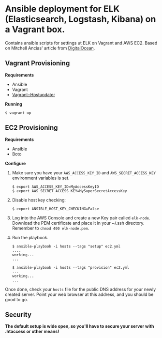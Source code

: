 
# Ansible deployment for ELK (Elasticsearch, Logstash, Kibana) on a Vagrant box.

Contains ansible scripts for settings ut ELK on Vagrant and AWS EC2.
Based on Mitchell Ancias' article from [DigitalOcean](https://www.digitalocean.com/community/tutorials/how-to-install-elasticsearch-logstash-and-kibana-4-on-ubuntu-14-04).

## Vagrant Provisioning

**Requirements**

- Ansible
- Vagrant
- [Vagrant::Hostupdater](https://github.com/cogitatio/vagrant-hostsupdater)

**Running**

    $ vagrant up
    

## EC2 Provisioning

**Requirements**

- Ansible
- Boto

**Configure**

1. Make sure you have your `AWS_ACCESS_KEY_ID` and `AWS_SECRET_ACCESS_KEY` environment variables is set.

    ```
    $ export AWS_ACCESS_KEY_ID=MyAccessKeyID
    $ export AWS_SECRET_ACCESS_KEY=MySuperSecretAccessKey
    ```

2. Disable host key checking: 

    `$ export ANSIBLE_HOST_KEY_CHECKING=False`

3. Log into the AWS Console and create a new Key pair called `elk-node`. Download the PEM certificate and 
   place it in your ~/.ssh directory. Remember to `chmod 400 elk-node.pem`.

4. Run the playbook.
    
    ```
    $ ansible-playbook -i hosts --tags "setup" ec2.yml
    ....
    working...
    ...
    
    $ ansible-playbook -i hosts --tags "provision" ec2.yml
    ...
    working...
    ...
    ```
    
Once done, check your `hosts` file for the public DNS address for your newly created server.
Point your web browser at this address, and you should be good to go.

## Security

**The default setup is wide open, so you'll have to secure your server with .htaccess or other means!**


